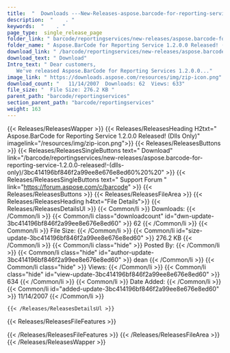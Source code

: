 ```yaml
---
title:  "  Downloads ---New-Releases-aspose.barcode-for-reporting-service-1.2.0.0-released!-(dlls-only) . " 
description:  "    . " 
keywords:  "    . " 
page_type:  single_release_page
folder_link: " barcode/reportingservices/new-releases/aspose.barcode-for-reporting-service-1.2.0.0-released!-(dlls-only)/"
folder_name: " Aspose.BarCode for Reporting Service 1.2.0.0 Released! (Dlls Only)"
download_link: " /barcode/reportingservices/new-releases/aspose.barcode-for-reporting-service-1.2.0.0-released!-(dlls-only)/3bc414196bf846f2a99ee8e676e8ed60"
download_text: " Download"
Intro_text: " Dear customers,
   We've released Aspose.BarCode for Reporting Services 1.2.0.0..."
image_link: " https://downloads.aspose.com/resources/img/zip-icon.png"
download_count: "   11/14/2007  Downloads: 62  Views: 633"
file_size: "  File Size: 276.2 KB "
parent_path: "barcode/reportingservices"
section_parent_path: "barcode/reportingservices"
weight: 163 
---
```


{{< Releases/ReleasesWapper >}}
  {{< Releases/ReleasesHeading H2txt=" Aspose.BarCode for Reporting Service 1.2.0.0 Released! (Dlls Only)" imagelink="/resources/img/zip-icon.png">}}
  {{< Releases/ReleasesButtons >}}
    {{< Releases/ReleasesSingleButtons text=" Download" link="/barcode/reportingservices/new-releases/aspose.barcode-for-reporting-service-1.2.0.0-released!-(dlls-only)/3bc414196bf846f2a99ee8e676e8ed60%20%20" >}}
    {{< Releases/ReleasesSingleButtons text=" Support Forum " link="https://forum.aspose.com/c/barcode" >}}
  {{< Releases/ReleasesButtons >}}
  {{< Releases/ReleasesFileArea >}}
    {{< Releases/ReleasesHeading h4txt="File Details">}}
    {{< Releases/ReleasesDetailsUl >}}
            {{< Common/li  >}} Downloads: {{< /Common/li >}} 
      {{< Common/li class="downloadcount" id="dwn-update-3bc414196bf846f2a99ee8e676e8ed60" >}} 62 {{< /Common/li >}} 
      {{< Common/li  >}} File Size: {{< /Common/li >}} 
      {{< Common/li id="size-update-3bc414196bf846f2a99ee8e676e8ed60" >}} 276.2 KB {{< /Common/li >}} 
      {{< Common/li  class="hide" >}} Posted By: {{< /Common/li >}} 
      {{< Common/li class="hide" id="author-update-3bc414196bf846f2a99ee8e676e8ed60" >}} dean {{< /Common/li >}} 
      {{< Common/li class="hide"  >}} Views: {{< /Common/li >}} 
      {{< Common/li class="hide" id="view-update-3bc414196bf846f2a99ee8e676e8ed60" >}} 634 {{< /Common/li >}} 
      {{< Common/li  >}} Date Added: {{< /Common/li >}} 
      {{< Common/li id="added-update-3bc414196bf846f2a99ee8e676e8ed60" >}} 11/14/2007 {{< /Common/li >}} 

    {{< /Releases/ReleasesDetailsUl >}}

  {{< Releases/ReleasesFileFeatures >}}
      
  {{< /Releases/ReleasesFileFeatures >}}
 {{< /Releases/ReleasesFileArea >}}
{{< /Releases/ReleasesWapper >}}


